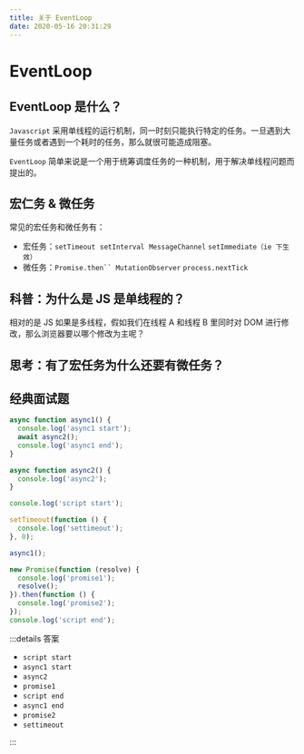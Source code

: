 ```yaml
---
title: 关于 EventLoop
date: 2020-05-16 20:31:29
---
```


# EventLoop

## EventLoop 是什么？

`Javascript` 采用单线程的运行机制，同一时刻只能执行特定的任务。一旦遇到大量任务或者遇到一个耗时的任务，那么就很可能造成阻塞。

`EventLoop` 简单来说是一个用于统筹调度任务的一种机制，用于解决单线程问题而提出的。

## 宏仁务 & 微任务

常见的宏任务和微任务有：

- 宏任务：`setTimeout`  `setInterval`  `MessageChannel` `setImmediate（ie 下生效）`
- 微任务：` Promise.then`` MutationObserver ` `process.nextTick`

## 科普：为什么是 JS 是单线程的？

相对的是 JS 如果是多线程，假如我们在线程 A 和线程 B 里同时对 DOM 进行修改，那么浏览器要以哪个修改为主呢？

## 思考：有了宏任务为什么还要有微任务？

## 经典面试题

```ts
async function async1() {
  console.log('async1 start');
  await async2();
  console.log('async1 end');
}

async function async2() {
  console.log('async2');
}

console.log('script start');

setTimeout(function () {
  console.log('settimeout');
}, 0);

async1();

new Promise(function (resolve) {
  console.log('promise1');
  resolve();
}).then(function () {
  console.log('promise2');
});
console.log('script end');
```

:::details 答案

- `script start`
- `async1 start`
- `async2`
- `promise1`
- `script end`
- `async1 end`
- `promise2`
- `settimeout`

:::
